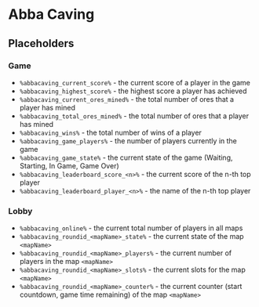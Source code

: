 # Abba Caving

## Placeholders

### Game

* `%abbacaving_current_score%`          - the current score of a player in the game
* `%abbacaving_highest_score%`          - the highest score a player has achieved
* `%abbacaving_current_ores_mined%`     - the total number of ores that a player has mined
* `%abbacaving_total_ores_mined%`       - the total number of ores that a player has mined
* `%abbacaving_wins%`                   - the total number of wins of a player
* `%abbacaving_game_players%`           - the number of players currently in the game
* `%abbacaving_game_state%`             - the current state of the game (Waiting, Starting, In Game, Game Over)
* `%abbacaving_leaderboard_score_<n>%`  - the current score of the n-th top player
* `%abbacaving_leaderboard_player_<n>%` - the name of the n-th top player

### Lobby

* `%abbacaving_online%`              - the current total number of players in all maps
* `%abbacaving_roundid_<mapName>_state%`   - the current state of the map `<mapName>`
* `%abbacaving_roundid_<mapName>_players%` - the current number of players in the map `<mapName>`
* `%abbacaving_roundid_<mapName>_slots%`   - the current slots for the map `<mapName>`
* `%abbacaving_roundid_<mapName>_counter%` - the current counter (start countdown, game time remaining) of the map `<mapName>`
